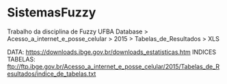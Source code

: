 # SistemasFuzzy
Trabalho da disciplina de Fuzzy UFBA
Database > Acesso_a_internet_e_posse_celular > 2015 > Tabelas_de_Resultados > XLS

DATA: https://downloads.ibge.gov.br/downloads_estatisticas.htm
INDICES TABELAS: ftp://ftp.ibge.gov.br/Acesso_a_internet_e_posse_celular/2015/Tabelas_de_Resultados/indice_de_tabelas.txt
